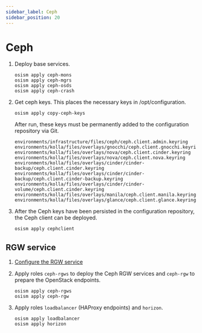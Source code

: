 ```yaml
---
sidebar_label: Ceph
sidebar_position: 20
---
```


# Ceph

1. Deploy base services.

   ```
   osism apply ceph-mons
   osism apply ceph-mgrs
   osism apply ceph-osds
   osism apply ceph-crash
   ```

2. Get ceph keys. This places the necessary keys in /opt/configuration.

   ```
   osism apply copy-ceph-keys
   ```

   After run, these keys must be permanently added to the configuration repository
   via Git.

   ```
   environments/infrastructure/files/ceph/ceph.client.admin.keyring
   environments/kolla/files/overlays/gnocchi/ceph.client.gnocchi.keyring
   environments/kolla/files/overlays/nova/ceph.client.cinder.keyring
   environments/kolla/files/overlays/nova/ceph.client.nova.keyring
   environments/kolla/files/overlays/cinder/cinder-backup/ceph.client.cinder.keyring
   environments/kolla/files/overlays/cinder/cinder-backup/ceph.client.cinder-backup.keyring
   environments/kolla/files/overlays/cinder/cinder-volume/ceph.client.cinder.keyring
   environments/kolla/files/overlays/manila/ceph.client.manila.keyring
   environments/kolla/files/overlays/glance/ceph.client.glance.keyring
   ```

3. After the Ceph keys have been persisted in the configuration repository, the Ceph
   client can be deployed.

   ```
   osism apply cephclient
   ```


## RGW service

1. [Configure the RGW service](../configuration-guides/ceph#rgw-service)

2. Apply roles `ceph-rgws` to deploy the Ceph RGW services and `ceph-rgw` to prepare the OpenStack endpoints.

   ```
   osism apply ceph-rgws
   osism apply ceph-rgw
   ```
3. Apply roles `loadbalancer` (HAProxy endpoints) and `horizon`.

   ```
   osism apply loadbalancer
   osism apply horizon
   ```
